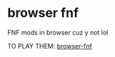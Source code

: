 # browser fnf
 FNF mods in browser cuz y not lol

TO PLAY THEM: [browser-fnf](https://sayo-exo.github.io/browser-fnf)
